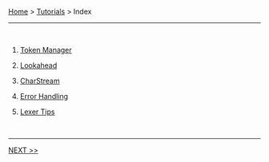 [Home](../index.md) > [Tutorials](index.md) > Index

---

<br>

1. [Token Manager](token-manager.md)

2. [Lookahead](lookahead.md)

3. [CharStream](charstream.md)

4. [Error Handling](error-handling.md)

5. [Lexer Tips](lexer-tips.md)

<br>

---

[NEXT >>](token-manager.md)

<br>
